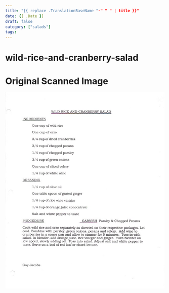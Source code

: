 ```yaml
---
title: "{{ replace .TranslationBaseName "-" " " | title }}"
date: {{ .Date }}
draft: false
category: ["salads"]
tags:
---
```


# wild-rice-and-cranberry-salad

# Original Scanned Image

![](/static/salads/wild-rice-and-cranberry-salad.png)